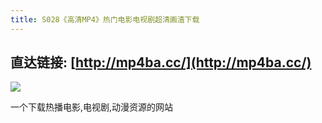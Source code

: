 ```yaml
---
title: S028《高清MP4》热门电影电视剧超清画渣下载
---
```




## 直达链接: [http://mp4ba.cc/](http://mp4ba.cc/)



![](https://www.v2fy.com/asset/super-web/dianying.png)


一个下载热播电影,电视剧,动漫资源的网站